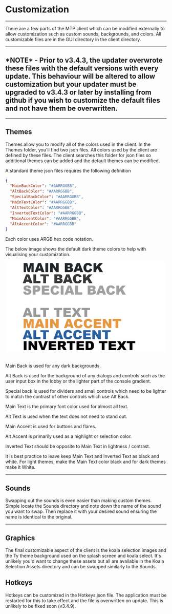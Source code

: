 # Customization

---

There are a few parts of the MTP client which can be modified externally to allow customization such as custom sounds, backgrounds, and colors. All customizable files are in the GUI directory in the client directory.

---

## *NOTE\* - Prior to v3.4.3, the updater overwrote these files with the default versions with every update. This behaviour will be altered to allow customization but your updater must be upgraded to v3.4.3 or later by installing from github if you wish to customize the default files and not have them be overwritten.

---

## Themes

Themes allow you to modify all of the colors used in the client. In the Themes folder, you'll find two json files. All colors used by the client are defined by these files. The client searches this folder for json files so additional themes can be added and the default themes can be modified. 

A standard theme json files requires the following definition

```json
{
  "MainBackColor": "#AARRGGBB",
  "AltBackColor": "#AARRGGBB",
  "SpecialBackColor": "#AARRGGBB",
  "MainTextColor": "#AARRGGBB",
  "AltTextColor": "#AARRGGBB",
  "InvertedTextColor": "#AARRGGBB",
  "MainAccentColor": "#AARRGGBB",
  "AltAccentColor": "#AARRGGBB"
}
```

Each color uses ARGB hex code notation.

The below image shows the default dark theme colors to help with visualising your customization.

<img src="../Images/Colors.png" title="" alt="Colors" width="501">    

Main Back is used for any dark backgrounds.

Alt Back is used for the background of any dialogs and controls such as the user input box in the lobby or the lighter part of the console gradient. 

Special back is used for dividers and small controls which need to be lighter to match the contrast of other controls which use Alt Back.

Main Text is the primary font color used for almost all text.

Alt Text is used when the text does not need to stand out.

Main Accent is used for buttons and flares.

Alt Accent is primarily used as a highlight or selection color.

Inverted Text should be opposite to Main Text in lightness / contrast.

It is best practice to leave keep Main Text and Inverted Text as black and white. For light themes, make the Main Text color black and for dark themes make it White.

--- 

## Sounds

Swapping out the sounds is even easier than making custom themes. Simple locate the Sounds directory and note down the name of the sound you want to swap. Then replace it with your desired sound ensuring the name is identical to the original.

---

## Graphics

The final customizable aspect of the client is the koala selection images and the Ty theme background used on the splash screen and koala select. It's unlikely you'd want to change these assets but all are available in the Koala Selection Assets directory and can be swapped similarly to the Sounds.

## Hotkeys

Hotkeys can be customized in the Hotkeys.json file. The application must be restarted for this to take effect and the file is overwritten on update. This is unlikely to be fixed soon (v3.4.9).